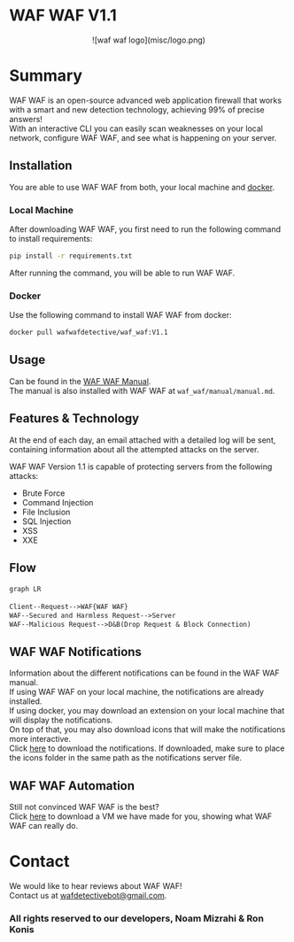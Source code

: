 # WAF WAF V1.1
<div align="center">
![waf waf logo](misc/logo.png)
</div>

# Summary
WAF WAF is an open-source advanced web application firewall that works with a smart and new detection technology, achieving 99% of precise answers!<br>
With an interactive CLI you can easily scan weaknesses on your local network, configure WAF WAF, and see what is happening on your server.

## Installation
You are able to use WAF WAF from both, your local machine and [docker](https://docs.docker.com/).

### Local Machine
After downloading WAF WAF, you first need to run the following command to install requirements:
```bash
pip install -r requirements.txt
```
After running the command, you will be able to run WAF WAF.

### Docker
Use the following command to install WAF WAF from docker:
```bash
docker pull wafwafdetective/waf_waf:V1.1
```

## Usage
Can be found in the [WAF WAF Manual](https://gitlab.com/magshimim-markez-2021/10/1003/pardes-hana-1003-waf/-/blob/master/manual/manual.md).<br>
The manual is also installed with WAF WAF at `waf_waf/manual/manual.md`.

## Features & Technology
At the end of each day, an email attached with a detailed log will be sent, containing information about all the attempted attacks on the server.<br>

WAF WAF Version 1.1 is capable of protecting servers from the following attacks:
- Brute Force
- Command Injection
- File Inclusion
- SQL Injection
- XSS
- XXE

## Flow
```mermaid
graph LR

Client--Request-->WAF{WAF WAF}
WAF--Secured and Harmless Request-->Server
WAF--Malicious Request-->D&B(Drop Request & Block Connection)
```

## WAF WAF Notifications
Information about the different notifications can be found in the WAF WAF manual.<br>
If using WAF WAF on your local machine, the notifications are already installed.<br>
If using docker, you may download an extension on your local machine that will display the notifications.<br>
On top of that, you may also download icons that will make the notifications more interactive.<br>
Click [here](https://drive.google.com/drive/folders/11Bm9YtwWrHXmXJhasSBlUgZx7g0BBXRN?usp=sharing) to download the notifications. If downloaded, make sure to place the icons folder in the same path as the notifications server file.<br>

## WAF WAF Automation
Still not convinced WAF WAF is the best?<br>
Click [here](https://drive.google.com/drive/folders/1pBd6fWv1kkBuKZqtJfThHg1Jn0sRj42d?usp=sharing) to download a VM we have made for you, showing what WAF WAF can really do.

# Contact
We would like to hear reviews about WAF WAF!<br>
Contact us at [wafdetectivebot@gmail.com](mailto:wafdetectivebot@gmail.com).

### All rights reserved to our developers, Noam Mizrahi & Ron Konis
